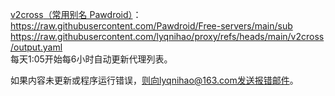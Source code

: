 [v2cross](https://v2cross.com/1884.html/)[（常用别名 Pawdroid）](https://github.com/Pawdroid/Free-servers)：<br>
https://raw.githubusercontent.com/Pawdroid/Free-servers/main/sub<br>
https://raw.githubusercontent.com/lyqnihao/proxy/refs/heads/main/v2cross/output.yaml<br>
每天1:05开始每6小时自动更新代理列表。<br>

如果内容未更新或程序运行错误，则向lyqnihao@163.com发送报错邮件。
